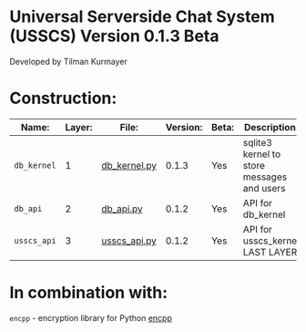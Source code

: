 # Universal Serverside Chat System (USSCS)   Version 0.1.3 Beta
Developed by Tilman Kurmayer

# Construction:
| Name: | Layer: | File: | Version: | Beta: | Description: |
|-------|--------|-------|----------|-------|--------------|
|  `db_kernel` | 1 | [db_kernel.py](db_kernel.py) | 0.1.3 | Yes | sqlite3 kernel to store messages and users |
| `db_api` | 2 | [db_api.py](db_api.py) | 0.1.2 | Yes | API for db_kernel|
| `usscs_api` | 3 | [usscs_api.py](usscs_api.py) | 0.1.2 | Yes | API for usscs_kernel LAST LAYER |



# In combination with:
`encpp` - encryption library for Python [encpp](https://github.com/tchello45/encpp) 
